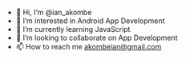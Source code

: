 - 👋 Hi, I’m @ian_akombe
- 👀 I’m interested in Android App Development
- 🌱 I’m currently learning JavaScript
- 💞️ I’m looking to collaborate on App Development
- 📫 How to reach me akombeian@gmail.com

<!---
iann0/iann0 is a ✨ special ✨ repository because its `README.md` (this file) appears on your GitHub profile.
You can click the Preview link to take a look at your changes.
--->
